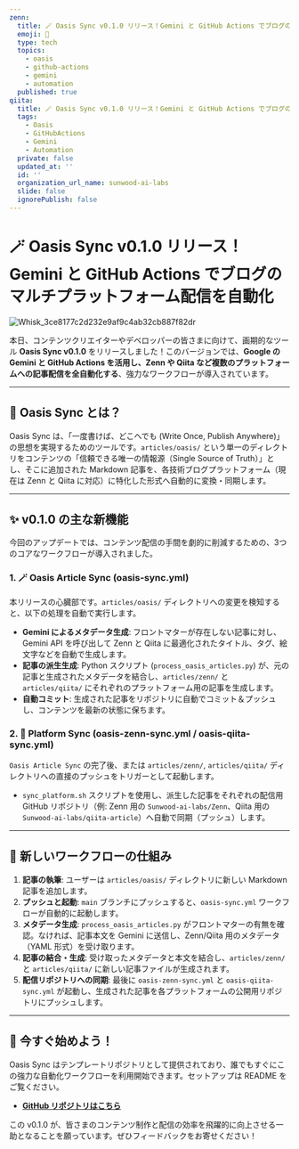 ```yaml
---
zenn:
  title: 🪄 Oasis Sync v0.1.0 リリース！Gemini と GitHub Actions でブログのマルチプラットフォーム配信を自動化
  emoji: 🚀
  type: tech
  topics:
    - oasis
    - github-actions
    - gemini
    - automation
  published: true
qiita:
  title: 🪄 Oasis Sync v0.1.0 リリース！Gemini と GitHub Actions でブログのマルチプラットフォーム配信を自動化
  tags:
    - Oasis
    - GitHubActions
    - Gemini
    - Automation
  private: false
  updated_at: ''
  id: ''
  organization_url_name: sunwood-ai-labs
  slide: false
  ignorePublish: false
---
```


# 🪄 Oasis Sync v0.1.0 リリース！ Gemini と GitHub Actions でブログのマルチプラットフォーム配信を自動化

![Whisk_3ce8177c2d232e9af9c4ab32cb887f82dr](https://github.com/user-attachments/assets/e0e7992e-ebd2-4938-a711-08f5a50543c0)


本日、コンテンツクリエイターやデベロッパーの皆さまに向けて、画期的なツール **Oasis Sync v0.1.0** をリリースしました！このバージョンでは、**Google の Gemini と GitHub Actions を活用し、Zenn や Qiita など複数のプラットフォームへの記事配信を全自動化する**、強力なワークフローが導入されています。

---

## 📖 Oasis Sync とは？

Oasis Sync は、「一度書けば、どこへでも (Write Once, Publish Anywhere)」の思想を実現するためのツールです。`articles/oasis/` という単一のディレクトリをコンテンツの「信頼できる唯一の情報源（Single Source of Truth）」とし、そこに追加された Markdown 記事を、各技術ブログプラットフォーム（現在は Zenn と Qiita に対応）に特化した形式へ自動的に変換・同期します。

---

## ✨ v0.1.0 の主な新機能

今回のアップデートでは、コンテンツ配信の手間を劇的に削減するための、3つのコアなワークフローが導入されました。

### 1. 🪄 **Oasis Article Sync (oasis-sync.yml)**
本リリースの心臓部です。`articles/oasis/` ディレクトリへの変更を検知すると、以下の処理を自動で実行します。
- **Gemini によるメタデータ生成**: フロントマターが存在しない記事に対し、Gemini API を呼び出して Zenn と Qiita に最適化されたタイトル、タグ、絵文字などを自動で生成します。
- **記事の派生生成**: Python スクリプト (`process_oasis_articles.py`) が、元の記事と生成されたメタデータを結合し、`articles/zenn/` と `articles/qiita/` にそれぞれのプラットフォーム用の記事を生成します。
- **自動コミット**: 生成された記事をリポジトリに自動でコミット＆プッシュし、コンテンツを最新の状態に保ちます。

### 2. 📜 **Platform Sync (oasis-zenn-sync.yml / oasis-qiita-sync.yml)**
`Oasis Article Sync` の完了後、または `articles/zenn/`, `articles/qiita/` ディレクトリへの直接のプッシュをトリガーとして起動します。
- `sync_platform.sh` スクリプトを使用し、派生した記事をそれぞれの配信用 GitHub リポジトリ（例: Zenn 用の `Sunwood-ai-labs/Zenn`、Qiita 用の `Sunwood-ai-labs/qiita-article`）へ自動で同期（プッシュ）します。

---

## 🧱 新しいワークフローの仕組み

1.  **記事の執筆**: ユーザーは `articles/oasis/` ディレクトリに新しい Markdown 記事を追加します。  
2.  **プッシュと起動**: `main` ブランチにプッシュすると、`oasis-sync.yml` ワークフローが自動的に起動します。  
3.  **メタデータ生成**: `process_oasis_articles.py` がフロントマターの有無を確認。なければ、記事本文を Gemini に送信し、Zenn/Qiita 用のメタデータ（YAML 形式）を受け取ります。  
4.  **記事の結合・生成**: 受け取ったメタデータと本文を結合し、`articles/zenn/` と `articles/qiita/` に新しい記事ファイルが生成されます。  
5.  **配信リポジトリへの同期**: 最後に `oasis-zenn-sync.yml` と `oasis-qiita-sync.yml` が起動し、生成された記事を各プラットフォームの公開用リポジトリにプッシュします。  

---

## 🚀 今すぐ始めよう！

Oasis Sync はテンプレートリポジトリとして提供されており、誰でもすぐにこの強力な自動化ワークフローを利用開始できます。セットアップは README をご覧ください。

- **[GitHub リポジトリはこちら](https://github.com/Sunwood-ai-labs/oasis-sync.git)**

この v0.1.0 が、皆さまのコンテンツ制作と配信の効率を飛躍的に向上させる一助となることを願っています。ぜひフィードバックをお寄せください！
